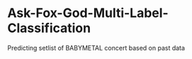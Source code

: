 # Ask-Fox-God-Multi-Label-Classification
Predicting setlist of BABYMETAL concert based on past data
